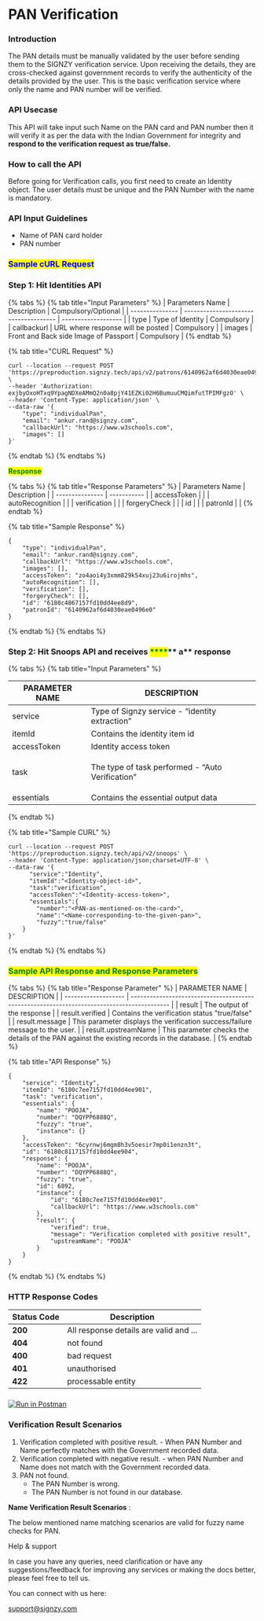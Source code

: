 # PAN Verification

### Introduction

The PAN details must be manually validated by the user before sending them to the SIGNZY verification service. Upon receiving the details, they are cross-checked against government records to verify the authenticity of the details provided by the user. This is the basic verification service where only the name and PAN number will be verified.

### API Usecase <a href="#api-usecase" id="api-usecase"></a>

This API will take input such Name on the PAN card and PAN number then it will verify it as per the data with the Indian Government for integrity and **respond to the verification request as true/false.**

### How to call the API <a href="#how-to-call-the-api" id="how-to-call-the-api"></a>

Before going for Verification calls, you first need to create an Identity object. The user details must be unique and the PAN Number with the name is mandatory.

### API Input Guidelines <a href="#api-input-guidelines" id="api-input-guidelines"></a>

* Name of PAN card holder
* PAN number

### <mark style="color:blue;">Sample cURL Request</mark> <a href="#sample-curl-request" id="sample-curl-request"></a>

### **Step 1**: Hit Identities API

{% tabs %}
{% tab title="Input Parameters" %}
| Parameters Name | Description                           | Compulsory/Optional |
| --------------- | ------------------------------------- | ------------------- |
| type            | Type of Identity                      | Compulsory          |
| callbackurl     | URL where response will be posted     | Compulsory          |
| images          | Front and Back side Image of Passport | Compulsory          |
{% endtab %}

{% tab title="CURL Request" %}
```
curl --location --request POST 'https://preproduction.signzy.tech/api/v2/patrons/6140962af6d4030eae0496e0/identities' \
--header 'Authorization: exjbyOxoHTxq9YpagNDXeAMmQ2n0a8pjY41EZKi02H6BumuuCMQimfutTPIMFgzO' \
--header 'Content-Type: application/json' \
--data-raw '{
    "type": "individualPan",
    "email": "ankur.rand@signzy.com",
    "callbackUrl": "https://www.w3schools.com",
    "images": []
}'
```
{% endtab %}
{% endtabs %}

<mark style="color:green;">**Response**</mark>

{% tabs %}
{% tab title="Response Parameters" %}
| Parameters Name | Description |
| --------------- | ----------- |
| accessToken     |             |
| autoRecognition |             |
| verification    |             |
| forgeryCheck    |             |
| id              |             |
| patronId        |             |
{% endtab %}

{% tab title="Sample Response" %}
```
{
    "type": "individualPan",
    "email": "ankur.rand@signzy.com",
    "callbackUrl": "https://www.w3schools.com",
    "images": [],
    "accessToken": "zo4aoi4y3xmm829k54xuj23u6irojmhs",
    "autoRecognition": [],
    "verification": [],
    "forgeryCheck": [],
    "id": "6180c4867157fd10dd4ee8d9",
    "patronId": "6140962af6d4030eae0496e0"
}
```
{% endtab %}
{% endtabs %}

### **Step 2:** Hit Snoops API and receives <mark style="color:green;">****</mark>** a** response

{% tabs %}
{% tab title="Input Parameters" %}


| **PARAMETER  NAME** | **DESCRIPTION**                                             |
| ------------------- | ----------------------------------------------------------- |
| service             | Type of Signzy service - “identity extraction”              |
| itemId              | Contains the identity item id                               |
| accessToken         | Identity access token                                       |
| task                | <p>The type of task performed - “Auto Verification”<br></p> |
| essentials          | Contains the essential output data                          |
{% endtab %}

{% tab title="Sample CURL" %}
```
curl --location --request POST 'https://preproduction.signzy.tech/api/v2/snoops' \
--header 'Content-Type: application/json;charset=UTF-8' \
--data-raw '{
      "service":"Identity",
      "itemId":"<Identity-object-id>",
      "task":"verification",
      "accessToken":"<Identity-access-token>",
      "essentials":{
        "number":"<PAN-as-mentioned-on-the-card>",
        "name":"<Name-corresponding-to-the-given-pan>",
        "fuzzy":"true/false"
    }
}'
```
{% endtab %}
{% endtabs %}



### <mark style="color:green;">Sample API Response and Response Parameters</mark> <a href="#sample-api-response" id="sample-api-response"></a>

{% tabs %}
{% tab title="Response Parameter" %}
| PARAMETER NAME      | DESCRIPTION                                                                                |
| ------------------- | ------------------------------------------------------------------------------------------ |
| result              | The output of the response                                                                 |
| result.verified     | Contains the verification status "true/false"                                              |
| result.message      | This parameter displays the verification success/failure message to the user.              |
| result.upstreamName | This parameter checks the details of the PAN against the existing records in the database. |
{% endtab %}

{% tab title="API Response" %}
```
{
    "service": "Identity",
    "itemId": "6180c7ee7157fd10dd4ee901",
    "task": "verification",
    "essentials": {
        "name": "POOJA",
        "number": "DQYPP6888Q",
        "fuzzy": "true",
        "instance": {}
    },
    "accessToken": "6cyrnwj6mgm8h3v5oesir7mp0i1enzn3t",
    "id": "6180c8117157fd10dd4ee904",
    "response": {
        "name": "POOJA",
        "number": "DQYPP6888Q",
        "fuzzy": "true",
        "id": 6892,
        "instance": {
            "id": "6180c7ee7157fd10dd4ee901",
            "callbackUrl": "https://www.w3schools.com"
        },
        "result": {
            "verified": true,
            "message": "Verification completed with positive result",
            "upstreamName": "POOJA"
        }
    }
}
```
{% endtab %}
{% endtabs %}

### **HTTP Response Codes** <a href="#http-response-codes" id="http-response-codes"></a>

| Status Code | Description                            |
| ----------- | -------------------------------------- |
| **200**     | All response details are valid and ... |
| **404**     | not found                              |
| **400**     | bad request                            |
| **401**     | unauthorised                           |
| **422**     | processable entity                     |

### &#x20;&#xD;

&#x20;[![Run in Postman](https://run.pstmn.io/button.svg)](https://www.getpostman.com/collections/9921ba16b42ea8d7dbe7)

### Verification Result Scenarios

1. Verification completed with positive result. - When PAN Number and Name perfectly matches with the Government recorded data.
2. Verification completed with negative result. - when PAN Number and Name does not match with the Government recorded data.
3. PAN not found.
   * The PAN Number is wrong.
   * The PAN Number is not found in our database.

**Name Verification Result Scenarios**:

The below mentioned name matching scenarios are valid for fuzzy name checks for PAN.

Help & support

In case you have any queries, need clarification or have any suggestions/feedback for improving any services or making the docs better, please feel free to tell us.

You can connect with us here:

support@signzy.com

